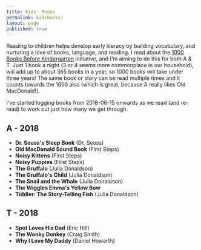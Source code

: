 ```yaml
---
title: Kids' Books
permalink: kidsbooks/
layout: page
published: true
---
```


Reading to children helps develop early literacy by building vocabulary, and nurturing a love of books, language, and reading. I read about the [1000 Books Before Kindergarten](https://1000booksbeforekindergarten.org/) initiative, and I'm aiming to do this for both A & T. Just 1 book a night (3 or 4 seems more commonplace in our household), will add up to about 365 books in a year, so 1000 books will take under three years! The same book or story can be read multiple times and it counts towards the 1000 also (which is great, because A really likes Old MacDonald!).

I've started logging books from 2018-06-15 onwards as we read (and re-read) to work out just how many we get through.

## A - 2018

- **Dr. Seuss's Sleep Book** (Dr. Seuss)
- **Old MacDonald Sound Book** (First Steps)
- **Noisy Kittens** (First Steps)
- **Noisy Puppies** (First Steps)
- **The Gruffalo** (Julia Donaldson)
- **The Gruffalo's Child** (Julia Donaldson)
- **The Snail and the Whale** (Julia Donaldson)
- **The Wiggles Emma's Yellow Bow**
- **Tiddler: The Story-Telling Fish** (Julia Donaldson)

## T - 2018

- **Spot Loves His Dad** (Eric Hill)
- **The Wonky Donkey** (Craig Smith)
- **Why I Love My Daddy** (Daniel Howarth)
